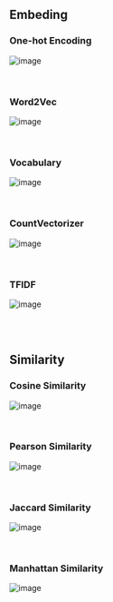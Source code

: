 
## Embeding

### One-hot Encoding

![image](https://github.com/gachonEDA/assignment/assets/31691750/e69e2ae2-e5e5-483b-b275-d4542c1b751c)


<br>

### Word2Vec

![image](https://github.com/gachonEDA/assignment/assets/31691750/d728e943-455a-4699-8bd7-ad23d0377565)


<br>

### Vocabulary

![image](https://github.com/gachonEDA/assignment/assets/31691750/b41fd6b9-5268-411d-a69f-9c2da300a8a1)


<br>

### CountVectorizer

![image](https://github.com/gachonEDA/assignment/assets/31691750/a615e15b-ee69-4081-9b02-cd7f170b8dcc)


<br>

### TFIDF

![image](https://github.com/gachonEDA/assignment/assets/31691750/d55b627a-2f39-4158-a5d2-1010a0aee0b3)


<br>
<br>

## Similarity

### Cosine Similarity

![image](https://github.com/gachonEDA/assignment/assets/31691750/452323fb-bb9e-4d07-ab59-fb2513979357)


<br>

### Pearson Similarity

![image](https://github.com/gachonEDA/assignment/assets/31691750/3cb6aa1d-feb9-48da-95bd-237d002b348c)


<br>

### Jaccard Similarity

![image](https://github.com/gachonEDA/assignment/assets/31691750/4fa27eef-6404-4382-aa41-830238935416)


<br>

### Manhattan Similarity

![image](https://github.com/gachonEDA/assignment/assets/31691750/cba33285-2013-4af2-827a-67574e7cf2b5)


<br>

